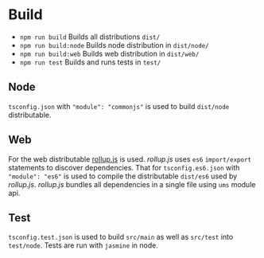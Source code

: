 # Build

* `npm run build` Builds all distributions `dist/`
* `npm run build:node` Builds node distribution in `dist/node/`
* `npm run build:web` Builds web distribution in `dist/web/`
* `npm run test` Builds and runs tests in `test/`

## Node

`tsconfig.json` with `"module": "commonjs"` is used to build `dist/node` distributable. 

## Web

For the web distributable [rollup.js](http://rollupjs.org) is used. *rollup.js* uses `es6` `import/export` statements to
discover dependencies. That for `tsconfig.es6.json` with `"module": "es6"` is used to compile the distributable `dist/es6`
used by *rollup.js*. *rollup.js* bundles all dependencies in a single file using `ums` module api.

## Test

`tsconfig.test.json` is used to build `src/main` as well as `src/test` into `test/node`. Tests are run with `jasmine`
in node.